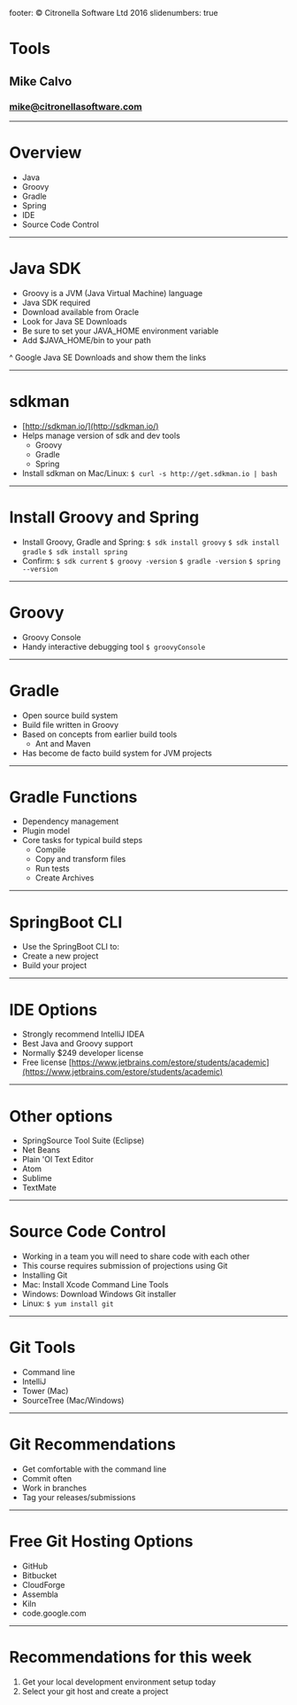 footer: © Citronella Software Ltd 2016
slidenumbers: true

# Tools
## Mike Calvo
### mike@citronellasoftware.com

---

# Overview
- Java
- Groovy
- Gradle
- Spring
- IDE
- Source Code Control

---

# Java SDK
- Groovy is a JVM (Java Virtual Machine) language
- Java SDK required
- Download available from Oracle
- Look for Java SE Downloads
- Be sure to set your JAVA_HOME environment variable
- Add $JAVA_HOME/bin to your path

^ Google Java SE Downloads and show them the links

---

# sdkman
- [http://sdkman.io/](http://sdkman.io/)
- Helps manage version of sdk and dev tools
  - Groovy
  - Gradle
  - Spring
- Install sdkman on Mac/Linux:
  `$ curl -s http://get.sdkman.io | bash`

---

# Install Groovy and Spring
- Install Groovy, Gradle and Spring:
  `$ sdk install groovy`
  `$ sdk install gradle`
  `$ sdk install spring`
- Confirm:
  `$ sdk current`
  `$ groovy -version`
  `$ gradle -version`
  `$ spring --version`

---

# Groovy
- Groovy Console
- Handy interactive debugging tool
`$ groovyConsole`

---

# Gradle
- Open source build system
- Build file written in Groovy
- Based on concepts from earlier build tools
  - Ant and Maven
- Has become de facto build system for JVM projects

---

# Gradle Functions
- Dependency management
- Plugin model
- Core tasks for typical build steps
    - Compile
    - Copy and transform files
    - Run tests
    - Create Archives

---

# SpringBoot CLI
- Use the SpringBoot CLI to:
- Create a new project
- Build your project

---

# IDE Options
- Strongly recommend IntelliJ IDEA
- Best Java and Groovy support
- Normally $249 developer license
- Free license
[https://www.jetbrains.com/estore/students/academic](https://www.jetbrains.com/estore/students/academic)

---

# Other options
- SpringSource Tool Suite (Eclipse)
- Net Beans
- Plain 'Ol Text Editor
- Atom
- Sublime
- TextMate

---

# Source Code Control
- Working in a team you will need to share code with each other
- This course requires submission of projections using Git
- Installing Git
- Mac: Install Xcode Command Line Tools
- Windows: Download Windows Git installer
- Linux: `$ yum install git`

---

# Git Tools
- Command line
- IntelliJ
- Tower (Mac)
- SourceTree (Mac/Windows)

---

# Git Recommendations
- Get comfortable with the command line
- Commit often
- Work in branches
- Tag your releases/submissions

---

# Free Git Hosting Options
- GitHub
- Bitbucket
- CloudForge
- Assembla
- Kiln
- code.google.com

---

# Recommendations for this week
1. Get your local development environment setup today
2. Select your git host and create a project
